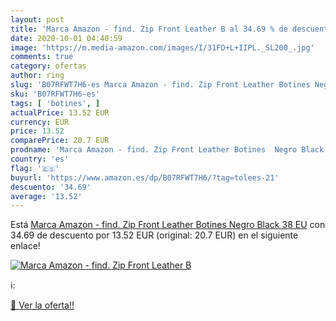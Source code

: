```yaml
---
layout: post
title: 'Marca Amazon - find. Zip Front Leather B al 34.69 % de descuento'
date: 2020-10-01 04:40:59
image: 'https://m.media-amazon.com/images/I/31FD+L+IIPL._SL200_.jpg'
comments: true
category: ofertas
author: ring
slug: 'B07RFWT7H6-es Marca Amazon - find. Zip Front Leather Botines Negro Black...'
sku: 'B07RFWT7H6-es'
tags: [ 'botines', ]
actualPrice: 13.52 EUR
currency: EUR
price: 13.52
comparePrice: 20.7 EUR
prodname: 'Marca Amazon - find. Zip Front Leather Botines  Negro Black  38 EU'
country: 'es'
flag: '🇪🇸'
buyurl: 'https://www.amazon.es/dp/B07RFWT7H6/?tag=tolees-21'
descuento: '34.69'
average: '13.52'
---
```


Está [Marca Amazon - find. Zip Front Leather Botines  Negro Black  38 EU](https://www.amazon.es/dp/B07RFWT7H6/?tag=tolees-21) con 34.69 de descuento por 13.52 EUR (original: 20.7 EUR) en el siguiente enlace!

[![Marca Amazon - find. Zip Front Leather B](https://m.media-amazon.com/images/I/31FD+L+IIPL._SL200_.jpg)](https://www.amazon.es/dp/B07RFWT7H6/?tag=tolees-21)

ℹ️:


[🛒 Ver la oferta!!](https://www.amazon.es/dp/B07RFWT7H6/?tag=tolees-21)
